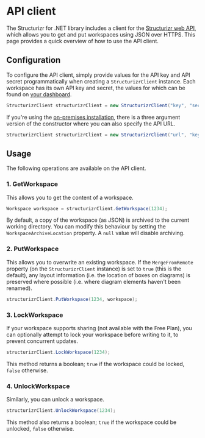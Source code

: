 # API client

The Structurizr for .NET library includes a client for the [Structurizr web API](https://api.structurizr.com), which allows you to get and put workspaces using JSON over HTTPS. This page provides a quick overview of how to use the API client.

## Configuration

To configure the API client, simply provide values for the API key and API secret programmatically when creating a ```StructurizrClient``` instance. Each workspace has its own API key and secret, the values for which can be found on [your dashboard](https://structurizr.com/dashboard).

```c#
StructurizrClient structurizrClient = new StructurizrClient("key", "secret");
```

If you're using the [on-premises installation](https://structurizr.com/help/on-premises-ui), there is a three argument version of the constructor where you can also specify the API URL.

```c#
StructurizrClient structurizrClient = new StructurizrClient("url", "key", "secret");
```

## Usage

The following operations are available on the API client.

### 1. GetWorkspace

This allows you to get the content of a workspace.

```c#
Workspace workspace = structurizrClient.GetWorkspace(1234);
```

By default, a copy of the workspace (as JSON) is archived to the current working directory. You can modify this behaviour by setting the ```WorkspaceArchiveLocation``` property. A ```null``` value will disable archiving.

### 2. PutWorkspace

This allows you to overwrite an existing workspace.   If the ```MergeFromRemote``` property (on the ```StructurizrClient``` instance) is set to ```true``` (this is the default), any layout information (i.e. the location of boxes on diagrams) is preserved where possible (i.e. where diagram elements haven't been renamed).

```c#
structurizrClient.PutWorkspace(1234, workspace);
```

### 3. LockWorkspace

If your workspace supports sharing (not available with the Free Plan), you can optionally attempt to lock your workspace before writing to it, to prevent concurrent updates.

```c#
structurizrClient.LockWorkspace(1234);
```

This method returns a boolean; ```true``` if the workspace could be locked, ```false``` otherwise.

### 4. UnlockWorkspace

Similarly, you can unlock a workspace.

```c#
structurizrClient.UnlockWorkspace(1234);
```

This method also returns a boolean; ```true``` if the workspace could be unlocked, ```false``` otherwise.

